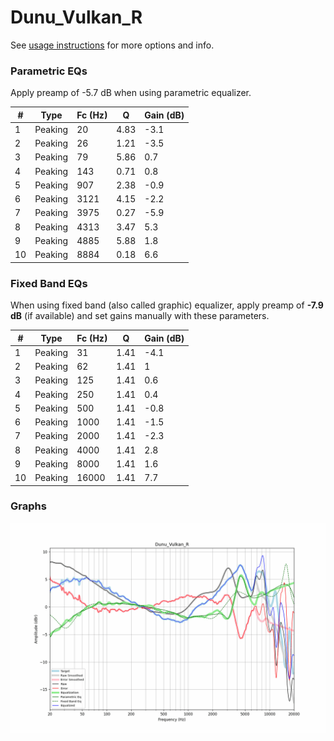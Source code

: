 # Dunu_Vulkan_R
See [usage instructions](https://github.com/jaakkopasanen/AutoEq#usage) for more options and info.

### Parametric EQs
Apply preamp of -5.7 dB when using parametric equalizer.

|   # | Type    |   Fc (Hz) |    Q |   Gain (dB) |
|-----|---------|-----------|------|-------------|
|   1 | Peaking |        20 | 4.83 |        -3.1 |
|   2 | Peaking |        26 | 1.21 |        -3.5 |
|   3 | Peaking |        79 | 5.86 |         0.7 |
|   4 | Peaking |       143 | 0.71 |         0.8 |
|   5 | Peaking |       907 | 2.38 |        -0.9 |
|   6 | Peaking |      3121 | 4.15 |        -2.2 |
|   7 | Peaking |      3975 | 0.27 |        -5.9 |
|   8 | Peaking |      4313 | 3.47 |         5.3 |
|   9 | Peaking |      4885 | 5.88 |         1.8 |
|  10 | Peaking |      8884 | 0.18 |         6.6 |

### Fixed Band EQs
When using fixed band (also called graphic) equalizer, apply preamp of **-7.9 dB** (if available) and set gains manually with these parameters.

|   # | Type    |   Fc (Hz) |    Q |   Gain (dB) |
|-----|---------|-----------|------|-------------|
|   1 | Peaking |        31 | 1.41 |        -4.1 |
|   2 | Peaking |        62 | 1.41 |         1   |
|   3 | Peaking |       125 | 1.41 |         0.6 |
|   4 | Peaking |       250 | 1.41 |         0.4 |
|   5 | Peaking |       500 | 1.41 |        -0.8 |
|   6 | Peaking |      1000 | 1.41 |        -1.5 |
|   7 | Peaking |      2000 | 1.41 |        -2.3 |
|   8 | Peaking |      4000 | 1.41 |         2.8 |
|   9 | Peaking |      8000 | 1.41 |         1.6 |
|  10 | Peaking |     16000 | 1.41 |         7.7 |

### Graphs
![](./Dunu_Vulkan_R.png)
